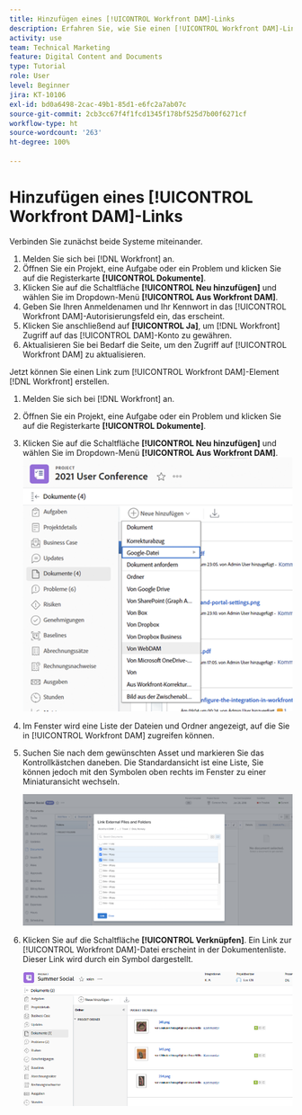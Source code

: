 ```yaml
---
title: Hinzufügen eines [!UICONTROL Workfront DAM]-Links
description: Erfahren Sie, wie Sie einen [!UICONTROL Workfront DAM]-Link in Workfront hinzufügen, um [!UICONTROL DAM] mit Ihrem Projekt, Ihrer Aufgabe oder Ihrem Problem in Workfront zu verknüpfen.
activity: use
team: Technical Marketing
feature: Digital Content and Documents
type: Tutorial
role: User
level: Beginner
jira: KT-10106
exl-id: bd0a6498-2cac-49b1-85d1-e6fc2a7ab07c
source-git-commit: 2cb3cc67f4f1fcd1345f178bf525d7b00f6271cf
workflow-type: ht
source-wordcount: '263'
ht-degree: 100%

---
```


# Hinzufügen eines [!UICONTROL Workfront DAM]-Links

Verbinden Sie zunächst beide Systeme miteinander.

1. Melden Sie sich bei [!DNL Workfront] an.
1. Öffnen Sie ein Projekt, eine Aufgabe oder ein Problem und klicken Sie auf die Registerkarte **[!UICONTROL Dokumente]**.
1. Klicken Sie auf die Schaltfläche **[!UICONTROL Neu hinzufügen]** und wählen Sie im Dropdown-Menü **[!UICONTROL Aus Workfront DAM]**.
1. Geben Sie Ihren Anmeldenamen und Ihr Kennwort in das [!UICONTROL Workfront DAM]-Autorisierungsfeld ein, das erscheint.
1. Klicken Sie anschließend auf **[!UICONTROL Ja]**, um [!DNL Workfront] Zugriff auf das [!UICONTROL DAM]-Konto zu gewähren.
1. Aktualisieren Sie bei Bedarf die Seite, um den Zugriff auf [!UICONTROL Workfront DAM] zu aktualisieren.

Jetzt können Sie einen Link zum [!UICONTROL Workfront DAM]-Element [!DNL Workfront] erstellen.

1. Melden Sie sich bei [!DNL Workfront] an.
1. Öffnen Sie ein Projekt, eine Aufgabe oder ein Problem und klicken Sie auf die Registerkarte **[!UICONTROL Dokumente]**.
1. Klicken Sie auf die Schaltfläche **[!UICONTROL Neu hinzufügen]** und wählen Sie im Dropdown-Menü **[!UICONTROL Aus Workfront DAM]**.
   ![Ein Bild der Option [!UICONTROL Aus Workfront DAM] im Dropdown-Menü [!UICONTROL Neu hinzufügen] ](assets/01-contributor-from-workfront-dam.png)
1. Im Fenster wird eine Liste der Dateien und Ordner angezeigt, auf die Sie in [!UICONTROL Workfront DAM] zugreifen können.

1. Suchen Sie nach dem gewünschten Asset und markieren Sie das Kontrollkästchen daneben. Die Standardansicht ist eine Liste, Sie können jedoch mit den Symbolen oben rechts im Fenster zu einer Miniaturansicht wechseln.

   ![Ein Bild ausgewählter Assets in einem Popup-Fenster](assets/02-contributor-select-files-in-dam.png)

1. Klicken Sie auf die Schaltfläche **[!UICONTROL Verknüpfen]**. Ein Link zur [!UICONTROL Workfront DAM]-Datei erscheint in der Dokumentenliste. Dieser Link wird durch ein Symbol dargestellt.

   ![Bild der Links zu den [!UICONTROL Workfront DAM]-Dateien, die in der Dokumentliste von [!DNL Workfront] angezeigt werden.](assets/03-contributor-linked-in-wf.png)
